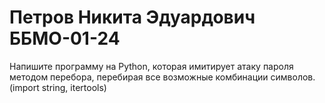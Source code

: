 # Петров Никита Эдуардович ББМО-01-24
Напишите программу на Python, которая имитирует атаку пароля методом перебора, перебирая все возможные комбинации символов. (import string, itertools)

